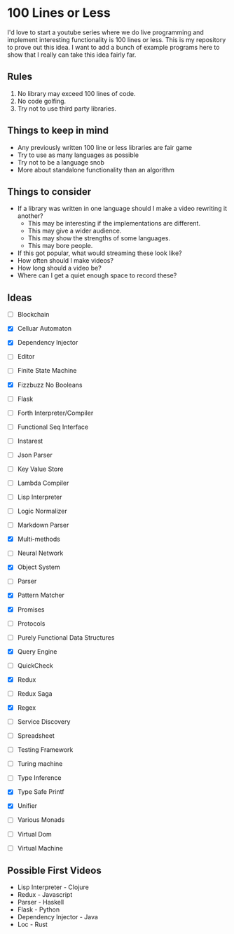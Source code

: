 # 100 Lines or Less

I'd love to start a youtube series where we do live programming and implement interesting functionality is 100 lines or less. This is my repository to prove out this idea. I want to add a bunch of example programs here to show that I really can take this idea fairly far.

## Rules

1. No library may exceed 100 lines of code.
2. No code golfing.
3. Try not to use third party libraries.

## Things to keep in mind

* Any previously written 100 line or less libraries are fair game
* Try to use as many languages as possible
* Try not to be a language snob
* More about standalone functionality than an algorithm

## Things to consider

* If a library was written in one language should I make a video rewriting it another?
    * This may be interesting if the implementations are different.
    * This may give a wider audience.
    * This may show the strengths of some languages.
    * This may bore people.
* If this got popular, what would streaming these look like?
* How often should I make videos?
* How long should a video be?
* Where can I get a quiet enough space to record these?


## Ideas

- [ ] Blockchain
- [x] Celluar Automaton
- [x] Dependency Injector
- [ ] Editor
- [ ] Finite State Machine
- [x] Fizzbuzz No Booleans
- [ ] Flask
- [ ] Forth Interpreter/Compiler
- [ ] Functional Seq Interface
- [ ] Instarest
- [ ] Json Parser
- [ ] Key Value Store
- [ ] Lambda Compiler
- [ ] Lisp Interpreter
- [ ] Logic Normalizer
- [ ] Markdown Parser
- [x] Multi-methods
- [ ] Neural Network
- [x] Object System
- [ ] Parser
- [x] Pattern Matcher
- [x] Promises
- [ ] Protocols
- [ ] Purely Functional Data Structures
- [x] Query Engine
- [ ] QuickCheck
- [x] Redux
- [ ] Redux Saga
- [x] Regex
- [ ] Service Discovery
- [ ] Spreadsheet
- [ ] Testing Framework
- [ ] Turing machine
- [ ] Type Inference
- [x] Type Safe Printf
- [x] Unifier
- [ ] Various Monads
- [ ] Virtual Dom
- [ ] Virtual Machine


## Possible First Videos 

* Lisp Interpreter - Clojure
* Redux - Javascript
* Parser - Haskell
* Flask - Python
* Dependency Injector - Java
* Loc - Rust
